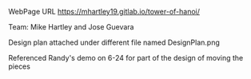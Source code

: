 WebPage URL
https://mhartley19.gitlab.io/tower-of-hanoi/

Team: Mike Hartley and Jose Guevara

Design plan attached under different file named DesignPlan.png

Referenced Randy's demo on 6-24 for part of the design of moving the pieces